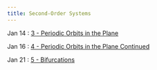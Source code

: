 ```yaml
---
title: Second-Order Systems
---
```


Jan 14
: [3 - Periodic Orbits in the Plane](pdfs/Lecture3.pdf)

Jan 16
: [4 - Periodic Orbits in the Plane Continued](pdfs/Lecture4.pdf)

Jan 21
: [5 - Bifurcations](pdfs/Lecture5.pdf)

